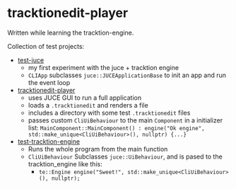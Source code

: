 # tracktionedit-player

Written while learning the tracktion-engine. 

Collection of test projects:

- [test-juce](https://github.com/CharlesHolbrow/test-juce)
  - my first experiment with the juce + tracktion engine
  - `CLIApp` subclasses `juce::JUCEApplicationBase` to init an app and run the event loop
- [tracktionedit-player](https://github.com/CharlesHolbrow/tracktionedit-player) 
  - uses JUCE GUI to run a full application
  - loads a `.tracktionedit` and renders a file
  - includes a directory with some test `.tracktionedit` files 
  - passes custom `CliUiBehaviour` to the main `Component` in a initializer list: `MainComponent::MainComponent() : engine("Ok engine", std::make_unique<CliUiBehaviour>(), nullptr) {...}`
- [test-tracktion-engine](https:://github.com/CharlesHolbrow/test-tracktion-engine)
  - Runs the whole program from the main function
  - `CliUiBehaviour` Subclasses `juce::UiBehaviour`, and is pased to the tracktion_engine like this:
    - `te::Engine engine("Sweet!", std::make_unique<CliUiBehaviour>(), nullptr);`
